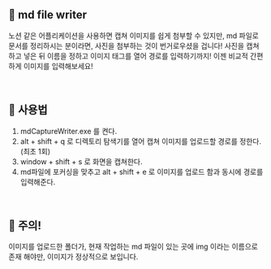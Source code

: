 📌 md file writer
-
노션 같은 어플리케이션을 사용하면 캡쳐 이미지를 쉽게 첨부할 수 있지만,
md 파일로 문서를 정리하시는 분이라면, 사진을 첨부하는 것이 번거로우셨을 겁니다!
사진을 캡쳐하고 넣은 뒤 이름을 정하고 이미지 태그를 열어 경로를 입력하기까지!
이젠 비교적 간편하게 이미지를 입력해보세요!


<br/>


📌 사용법
-
1. mdCaptureWriter.exe 를 켠다.
2. alt + shift + q 로 디렉토리 탐색기를 열어 캡쳐 이미지를 업로드할 경로를 정한다. (최초 1회)
3. window + shift + s 로 화면을 캡쳐한다. 
4. md파일에 포커싱을 맞추고 alt + shift + e 로 이미지를 업로드 함과 동시에 경로를 입력해준다.



<br/>

📌 주의!
-
이미지를 업로드한 폴더가, 현재 작업하는 md 파일이 있는 곳에 img 이라는 이름으로 존재 해야만, 이미지가 정상적으로 보입니다.
